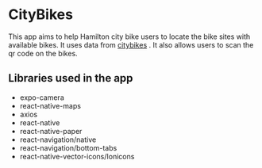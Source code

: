 # CityBikes

This app aims to help Hamilton city bike users to locate the bike sites with available bikes. 
It uses data from [citybikes](https://api.citybik.es/v2/networks/sobi-hamilton) .
It also allows users to scan the qr code on the bikes.

## Libraries used in the app
* expo-camera
* react-native-maps
* axios
* react-native
* react-native-paper
* react-navigation/native
* react-navigation/bottom-tabs
* react-native-vector-icons/Ionicons
